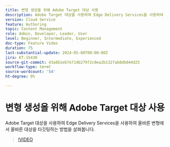 ```yaml
---
title: 변형 생성을 위해 Adobe Target 대상 사용
description: Adobe Target 대상을 사용하여 Edge Delivery Services을 사용하여 올바른 변형에서 올바른 대상을 타깃팅하는 방법을 살펴봅니다
version: Cloud Service
feature: Authoring
topic: Content Management
role: Admin, Developer, Leader, User
level: Beginner, Intermediate, Experienced
doc-type: Feature Video
duration: 75
last-substantial-update: 2024-05-08T00:00:00Z
jira: KT-15430
source-git-commit: 43a8b1eb7e714b27972c0ea2b1327ab8db044d25
workflow-type: tm+mt
source-wordcount: '54'
ht-degree: 0%

---
```



# 변형 생성을 위해 Adobe Target 대상 사용

Adobe Target 대상을 사용하여 Edge Delivery Services을 사용하여 올바른 변형에서 올바른 대상을 타깃팅하는 방법을 살펴봅니다.

>[!VIDEO](https://video.tv.adobe.com/v/3428792/?learn=on)
